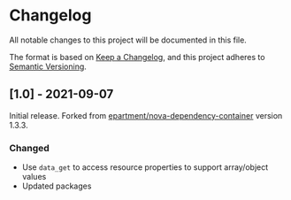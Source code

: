 # Changelog

All notable changes to this project will be documented in this file.

The format is based on [Keep a Changelog](https://keepachangelog.com/en/1.0.0/),
and this project adheres to [Semantic Versioning](https://semver.org/spec/v2.0.0.html).

## [1.0] - 2021-09-07

Initial release.
Forked from [epartment/nova-dependency-container](https://github.com/epartment/nova-dependency-container) version 1.3.3.

### Changed

- Use `data_get` to access resource properties to support array/object values
- Updated packages
